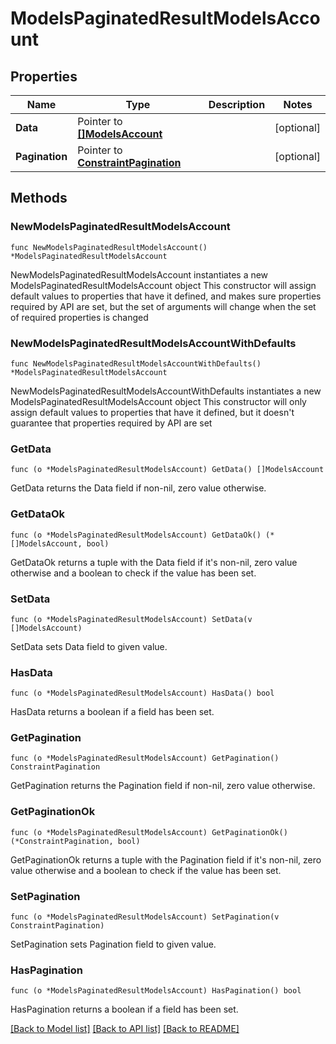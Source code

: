 # ModelsPaginatedResultModelsAccount

## Properties

Name | Type | Description | Notes
------------ | ------------- | ------------- | -------------
**Data** | Pointer to [**[]ModelsAccount**](ModelsAccount.md) |  | [optional] 
**Pagination** | Pointer to [**ConstraintPagination**](ConstraintPagination.md) |  | [optional] 

## Methods

### NewModelsPaginatedResultModelsAccount

`func NewModelsPaginatedResultModelsAccount() *ModelsPaginatedResultModelsAccount`

NewModelsPaginatedResultModelsAccount instantiates a new ModelsPaginatedResultModelsAccount object
This constructor will assign default values to properties that have it defined,
and makes sure properties required by API are set, but the set of arguments
will change when the set of required properties is changed

### NewModelsPaginatedResultModelsAccountWithDefaults

`func NewModelsPaginatedResultModelsAccountWithDefaults() *ModelsPaginatedResultModelsAccount`

NewModelsPaginatedResultModelsAccountWithDefaults instantiates a new ModelsPaginatedResultModelsAccount object
This constructor will only assign default values to properties that have it defined,
but it doesn't guarantee that properties required by API are set

### GetData

`func (o *ModelsPaginatedResultModelsAccount) GetData() []ModelsAccount`

GetData returns the Data field if non-nil, zero value otherwise.

### GetDataOk

`func (o *ModelsPaginatedResultModelsAccount) GetDataOk() (*[]ModelsAccount, bool)`

GetDataOk returns a tuple with the Data field if it's non-nil, zero value otherwise
and a boolean to check if the value has been set.

### SetData

`func (o *ModelsPaginatedResultModelsAccount) SetData(v []ModelsAccount)`

SetData sets Data field to given value.

### HasData

`func (o *ModelsPaginatedResultModelsAccount) HasData() bool`

HasData returns a boolean if a field has been set.

### GetPagination

`func (o *ModelsPaginatedResultModelsAccount) GetPagination() ConstraintPagination`

GetPagination returns the Pagination field if non-nil, zero value otherwise.

### GetPaginationOk

`func (o *ModelsPaginatedResultModelsAccount) GetPaginationOk() (*ConstraintPagination, bool)`

GetPaginationOk returns a tuple with the Pagination field if it's non-nil, zero value otherwise
and a boolean to check if the value has been set.

### SetPagination

`func (o *ModelsPaginatedResultModelsAccount) SetPagination(v ConstraintPagination)`

SetPagination sets Pagination field to given value.

### HasPagination

`func (o *ModelsPaginatedResultModelsAccount) HasPagination() bool`

HasPagination returns a boolean if a field has been set.


[[Back to Model list]](../README.md#documentation-for-models) [[Back to API list]](../README.md#documentation-for-api-endpoints) [[Back to README]](../README.md)


